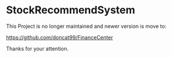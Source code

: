 # StockRecommendSystem

This Project is no longer maintained and newer version is move to: <br>

https://github.com/doncat99/FinanceCenter

Thanks for your attention.